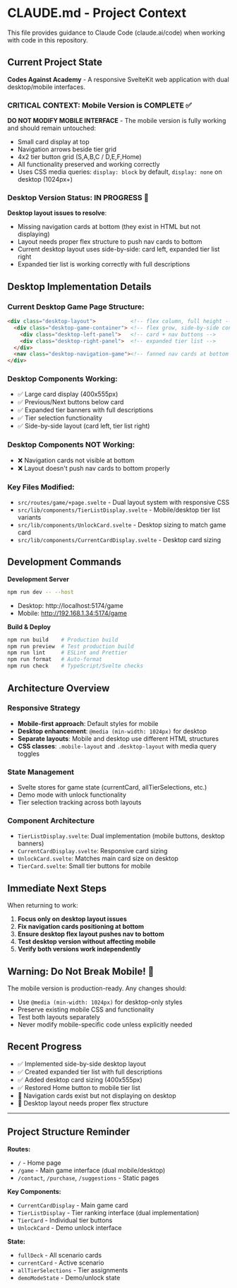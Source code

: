 # CLAUDE.md - Project Context

This file provides guidance to Claude Code (claude.ai/code) when working with code in this repository.

## Current Project State

**Codes Against Academy** - A responsive SvelteKit web application with dual desktop/mobile interfaces.

### CRITICAL CONTEXT: Mobile Version is COMPLETE ✅
**DO NOT MODIFY MOBILE INTERFACE** - The mobile version is fully working and should remain untouched:
- Small card display at top
- Navigation arrows beside tier grid  
- 4x2 tier button grid (S,A,B,C / D,E,F,Home)
- All functionality preserved and working correctly
- Uses CSS media queries: `display: block` by default, `display: none` on desktop (1024px+)

### Desktop Version Status: IN PROGRESS 🔧
**Desktop layout issues to resolve**:
- Missing navigation cards at bottom (they exist in HTML but not displaying)
- Layout needs proper flex structure to push nav cards to bottom
- Current desktop layout uses side-by-side: card left, expanded tier list right
- Expanded tier list is working correctly with full descriptions

## Desktop Implementation Details

### Current Desktop Game Page Structure:
```html
<div class="desktop-layout">           <!-- flex column, full height -->
  <div class="desktop-game-container"> <!-- flex grow, side-by-side content -->
    <div class="desktop-left-panel">   <!-- card + nav buttons -->
    <div class="desktop-right-panel">  <!-- expanded tier list -->
  </div>
  <nav class="desktop-navigation-game"><!-- fanned nav cards at bottom -->
</div>
```

### Desktop Components Working:
- ✅ Large card display (400x555px)
- ✅ Previous/Next buttons below card
- ✅ Expanded tier banners with full descriptions
- ✅ Tier selection functionality
- ✅ Side-by-side layout (card left, tier list right)

### Desktop Components NOT Working:
- ❌ Navigation cards not visible at bottom
- ❌ Layout doesn't push nav cards to bottom properly

### Key Files Modified:
- `src/routes/game/+page.svelte` - Dual layout system with responsive CSS
- `src/lib/components/TierListDisplay.svelte` - Mobile/desktop tier list variants
- `src/lib/components/UnlockCard.svelte` - Desktop sizing to match game card
- `src/lib/components/CurrentCardDisplay.svelte` - Desktop card sizing

## Development Commands

**Development Server**
```bash
npm run dev -- --host
```
- Desktop: http://localhost:5174/game
- Mobile: http://192.168.1.34:5174/game

**Build & Deploy**
```bash
npm run build    # Production build
npm run preview  # Test production build
npm run lint     # ESLint and Prettier
npm run format   # Auto-format
npm run check    # TypeScript/Svelte checks
```

## Architecture Overview

### Responsive Strategy
- **Mobile-first approach**: Default styles for mobile
- **Desktop enhancement**: `@media (min-width: 1024px)` for desktop
- **Separate layouts**: Mobile and desktop use different HTML structures
- **CSS classes**: `.mobile-layout` and `.desktop-layout` with media query toggles

### State Management
- Svelte stores for game state (currentCard, allTierSelections, etc.)
- Demo mode with unlock functionality
- Tier selection tracking across both layouts

### Component Architecture
- `TierListDisplay.svelte`: Dual implementation (mobile buttons, desktop banners)
- `CurrentCardDisplay.svelte`: Responsive card sizing
- `UnlockCard.svelte`: Matches main card size on desktop
- `TierCard.svelte`: Small tier buttons for mobile

## Immediate Next Steps

When returning to work:
1. **Focus only on desktop layout issues**
2. **Fix navigation cards positioning at bottom**
3. **Ensure desktop flex layout pushes nav to bottom**
4. **Test desktop version without affecting mobile**
5. **Verify both versions work independently**

## Warning: Do Not Break Mobile! 🚨
The mobile version is production-ready. Any changes should:
- Use `@media (min-width: 1024px)` for desktop-only styles
- Preserve existing mobile CSS and functionality  
- Test both layouts separately
- Never modify mobile-specific code unless explicitly needed

## Recent Progress
- ✅ Implemented side-by-side desktop layout
- ✅ Created expanded tier list with full descriptions  
- ✅ Added desktop card sizing (400x555px)
- ✅ Restored Home button to mobile tier list
- 🔧 Navigation cards exist but not displaying on desktop
- 🔧 Desktop layout needs proper flex structure

---

## Project Structure Reminder

**Routes:**
- `/` - Home page
- `/game` - Main game interface (dual mobile/desktop)
- `/contact`, `/purchase`, `/suggestions` - Static pages

**Key Components:**
- `CurrentCardDisplay` - Main game card
- `TierListDisplay` - Tier ranking interface (dual implementation)
- `TierCard` - Individual tier buttons
- `UnlockCard` - Demo unlock interface

**State:**
- `fullDeck` - All scenario cards
- `currentCard` - Active scenario
- `allTierSelections` - Tier assignments
- `demoModeState` - Demo/unlock state